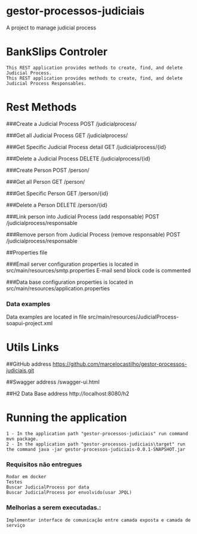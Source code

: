 # gestor-processos-judiciais
A project to manage judicial process

# BankSlips Controler
	This REST application provides methods to create, find, and delete Judicial Process.
	This REST application provides methods to create, find, and delete Judicial Process Responsables.

# Rest Methods

###Create a Judicial Process
POST /judicialprocess/

###Get all Judicial Process
GET /judicialprocess/

###Get Specific Judicial Process detail
GET /judicialprocess/{id}

###Delete a Judicial Process
DELETE /judicialprocess/{id}
		
###Create Person
POST /person/

###Get all Person
GET /person/

###Get Specific Person
GET /person/{id}

###Delete a Person
DELETE /person/{id}

###Link person into Judicial Process (add responsable)
POST /judicialprocess/responsable

###Remove person from Judicial Process (remove responsable)
POST /judicialprocess/responsable

##Properties file

###Email server configuration properties is located in src/main/resources/smtp.properties
E-mail send block code is commented 

###Data base configuration properties is located in src/main/resources/application.properties

### Data examples
Data examples are located in file src/main/resources/JudicialProcess-soapui-project.xml

# Utils Links

##GitHub address
	https://github.com/marcelocastilho/gestor-processos-judiciais.git

##Swagger address
	/swagger-ui.html

##H2 Data Base address
	http://localhost:8080/h2 	

# Running the application
	1 - In the application path "gestor-processos-judiciais" run command mvn package.
	2 - In the application path "gestor-processos-judiciais\target" run the command java -jar gestor-processos-judiciais-0.0.1-SNAPSHOT.jar

### Requisitos não entregues
	Rodar em docker
	Testes
	Buscar JudicialProcess por data
	Buscar JudicialProcess por envolvido(usar JPQL)

### Melhorias a serem executadas.:	
	Implementar interface de comunicação entre camada exposta e camada de serviço
	
	
